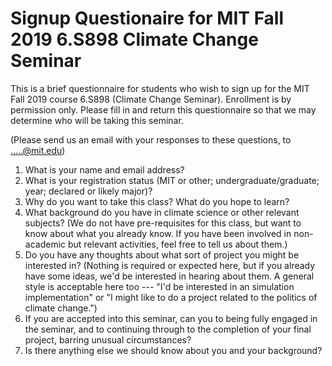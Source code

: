 # Signup Questionaire for MIT Fall 2019 6.S898 Climate Change Seminar

This is a brief questionnaire for students who wish to sign up for
the MIT Fall 2019 course 6.S898 (Climate Change Seminar).  Enrollment
is by permission only.  Please fill in and return this questionnaire so that
we may determine who will be taking this seminar.

(Please send us an email with your responses to these questions, to
.....@mit.edu)

1. What is your name and email address?
2. What is your registration status (MIT or other; undergraduate/graduate; year; declared or likely major)?
3. Why do you want to take this class?  What do you hope to learn?
4. What background do you have in climate science or other relevant subjects?  (We do not have
   pre-requisites for this class, but want to know about what you already know.  If you have
   been involved in non-academic but relevant activities, feel free to tell us about them.)
5. Do you have any thoughts about what sort of project you might be interested in?
   (Nothing is required or expected here, but if you already have some ideas, we'd be interested
   in hearing about them.  A general style is acceptable here too --- "I'd be interested in an
   simulation implementation" or "I might like to do a project related to the politics of climate
   change.")
6. If you are accepted into this seminar, can you to being fully engaged in the seminar, and to
   continuing through to the completion of your final project, barring unusual circumstances?
7. Is there anything else we should know about you and your background?



